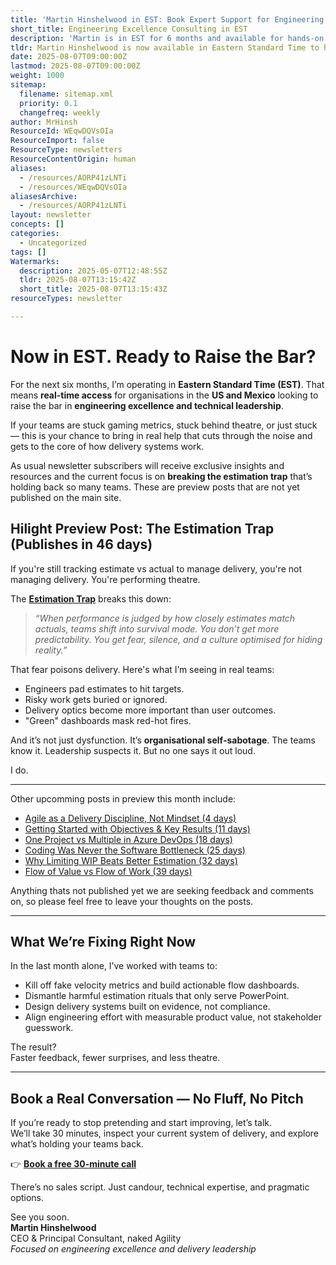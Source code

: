 ```yaml
---
title: 'Martin Hinshelwood in EST: Book Expert Support for Engineering Excellence'
short_title: Engineering Excellence Consulting in EST
description: 'Martin is in EST for 6 months and available for hands-on consulting in North America. This month’s spotlight: How tracking estimation accuracy is destroying delivery'
tldr: Martin Hinshelwood is now available in Eastern Standard Time to help North American based software teams improve engineering excellence by addressing issues like harmful estimation practices and metric gaming. Key insights include the dangers of focusing on estimate accuracy, which leads to fear and hidden problems, and the benefits of shifting to evidence-based delivery systems that prioritize real value and flow. Development managers are encouraged to book a free 30-minute call to identify and address delivery bottlenecks and move beyond ineffective rituals.
date: 2025-08-07T09:00:00Z
lastmod: 2025-08-07T09:00:00Z
weight: 1000
sitemap:
  filename: sitemap.xml
  priority: 0.1
  changefreq: weekly
author: MrHinsh
ResourceId: WEqwDQVsOIa
ResourceImport: false
ResourceType: newsletters
ResourceContentOrigin: human
aliases:
  - /resources/AORP41zLNTi
  - /resources/WEqwDQVsOIa
aliasesArchive:
  - /resources/AORP41zLNTi
layout: newsletter
concepts: []
categories:
  - Uncategorized
tags: []
Watermarks:
  description: 2025-05-07T12:48:55Z
  tldr: 2025-08-07T13:15:42Z
  short_title: 2025-08-07T13:15:43Z
resourceTypes: newsletter

---
```

# Now in EST. Ready to Raise the Bar?

For the next six months, I’m operating in **Eastern Standard Time (EST)**. That means **real-time access** for organisations in the **US and Mexico** looking to raise the bar in **engineering excellence and technical leadership**.

If your teams are stuck gaming metrics, stuck behind theatre, or just stuck — this is your chance to bring in real help that cuts through the noise and gets to the core of how delivery systems work.

As usual newsletter subscribers will receive exclusive insights and resources and the current focus is on **breaking the estimation trap** that’s holding back so many teams. These are preview posts that are not yet published on the main site.

## Hilight Preview Post: **The Estimation Trap** (Publishes in 46 days)

If you're still tracking estimate vs actual to manage delivery, you're not managing delivery. You're performing theatre.

The **[Estimation Trap](https://preview.nkdagility.com/resources/blog/the-estimation-trap-how-tracking-accuracy-undermines-trust-flow-and-value-in-software-delivery/)** breaks this down:

> _“When performance is judged by how closely estimates match actuals, teams shift into survival mode. You don’t get more predictability. You get fear, silence, and a culture optimised for hiding reality.”_

That fear poisons delivery. Here's what I’m seeing in real teams:

- Engineers pad estimates to hit targets.
- Risky work gets buried or ignored.
- Delivery optics become more important than user outcomes.
- "Green" dashboards mask red-hot fires.

And it’s not just dysfunction. It’s **organisational self-sabotage**. The teams know it. Leadership suspects it. But no one says it out loud.

I do.

---

Other upcomming posts in preview this month include:

- [Agile as a Delivery Discipline, Not Mindset (4 days)](https://preview.nkdagility.com/resources/blog/is-agile-really-just-a-mindset/)
- [Getting Started with Objectives & Key Results (11 days)](https://preview.nkdagility.com/resources/blog/getting-started-with-objectives-key-results/)
- [One Project vs Multiple in Azure DevOps (18 days)](https://preview.nkdagility.com/resources/blog/should-you-use-one-project-to-rule-them-all-in-azure-devops/)
- [Coding Was Never the Software Bottleneck (25 days)](https://preview.nkdagility.com/resources/blog/are-we-still-pretending-coding-was-the-bottleneck/)
- [Why Limiting WIP Beats Better Estimation (32 days)](https://preview.nkdagility.com/resources/blog/estimating-better-in-an-overloaded-system-is-a-poor-man-s-strategy/)
- [Flow of Value vs Flow of Work (39 days)](https://preview.nkdagility.com/resources/blog/flow-of-value-vs-flow-of-work/)

Anything thats not published yet we are seeking feedback and comments on, so please feel free to leave your thoughts on the posts.

---

## What We’re Fixing Right Now

In the last month alone, I’ve worked with teams to:

- Kill off fake velocity metrics and build actionable flow dashboards.
- Dismantle harmful estimation rituals that only serve PowerPoint.
- Design delivery systems built on evidence, not compliance.
- Align engineering effort with measurable product value, not stakeholder guesswork.

The result?  
Faster feedback, fewer surprises, and less theatre.

---

## Book a Real Conversation — No Fluff, No Pitch

If you’re ready to stop pretending and start improving, let’s talk.  
We’ll take 30 minutes, inspect your current system of delivery, and explore what’s holding your teams back.

👉 **[Book a free 30-minute call](https://nkdagility.com/company/contact/)**

There’s no sales script. Just candour, technical expertise, and pragmatic options.

See you soon.  
**Martin Hinshelwood**  
CEO & Principal Consultant, naked Agility  
_Focused on engineering excellence and delivery leadership_
